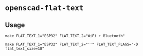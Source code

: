 # `openscad-flat-text`

## Usage

```console
make FLAT_TEXT_1="ESP32" FLAT_TEXT_2="WiFi + Bluetooth"
```

```console
make FLAT_TEXT_1="ESP32" FLAT_TEXT_2="''" FLAT_TEXT_FLAGS="-D flat_text_size=10"
```
